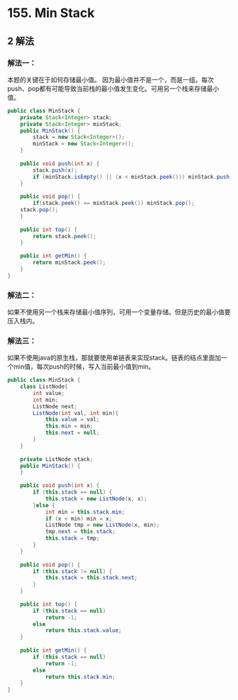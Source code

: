 # 155. Min Stack





## 2 解法

### 解法一：

本题的关键在于如何存储最小值。 因为最小值并不是一个，而是一组。每次push、pop都有可能导致当前栈的最小值发生变化。可用另一个栈来存储最小值。

```java
public class MinStack {
	private Stack<Integer> stack;
	private Stack<Integer> minStack;
	public MinStack() {
		stack = new Stack<Integer>();
		minStack = new Stack<Integer>();
	}
	
	public void push(int x) {
		stack.push(x);
		if (minStack.isEmpty() || (x < minStack.peek())) minStack.push(x);
	}
	
	public void pop() {
		if(stack.peek() == minStack.peek()) minStack.pop();
    stack.pop();
	}
	
	public int top() {
		return stack.peek();
	}
	
	public int getMin() {
		return minStack.peek();
	}
}
```



### 解法二：

如果不使用另一个栈来存储最小值序列，可用一个变量存储。但是历史的最小值要压入栈内。



### 解法三： 	

如果不使用java的原生栈，那就要使用单链表来实现stack。链表的结点里面加一个min值，每次push的时候，写入当前最小值到min。

```java
public class MinStack {
	class ListNode{
		int value;
		int min;
		ListNode next;
		ListNode(int val, int min){
			this.value = val;
			this.min = min;
			this.next = null;
		}
	}
	
	private ListNode stack;
	public MinStack() {
	}
	
	public void push(int x) {
		if (this.stack == null) {
			this.stack = new ListNode(x, x);
		}else {
			int min = this.stack.min;
			if (x < min) min = x;
			ListNode tmp = new ListNode(x, min);
			tmp.next = this.stack;
			this.stack = tmp;
		}
	}
	
	public void pop() {
		if (this.stack != null) {
			this.stack = this.stack.next;
		}
	}
	
	public int top() {
		if (this.stack == null)
			return -1;
		else
			return this.stack.value;
	}
	
	public int getMin() {
		if (this.stack == null)
			return -1;
		else
			return this.stack.min;
	}
}
```

